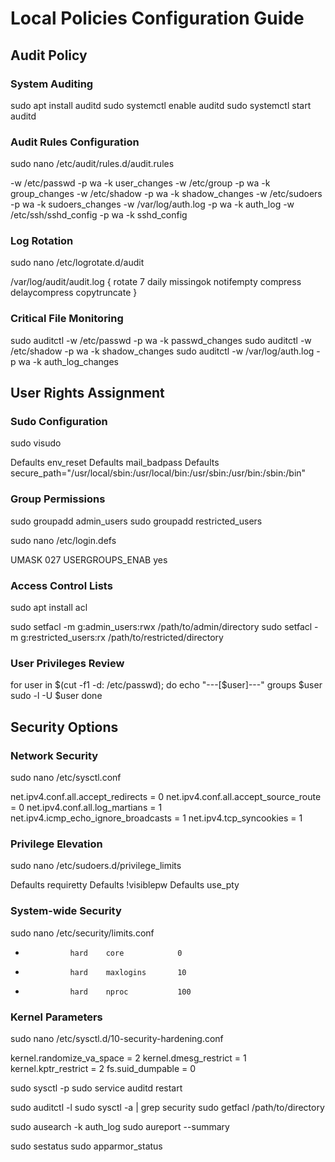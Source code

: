 # Local Policies Configuration Guide

## Audit Policy

### System Auditing

sudo apt install auditd
sudo systemctl enable auditd
sudo systemctl start auditd

### Audit Rules Configuration
sudo nano /etc/audit/rules.d/audit.rules

-w /etc/passwd -p wa -k user_changes
-w /etc/group -p wa -k group_changes
-w /etc/shadow -p wa -k shadow_changes
-w /etc/sudoers -p wa -k sudoers_changes
-w /var/log/auth.log -p wa -k auth_log
-w /etc/ssh/sshd_config -p wa -k sshd_config

### Log Rotation
sudo nano /etc/logrotate.d/audit

/var/log/audit/audit.log {
    rotate 7
    daily
    missingok
    notifempty
    compress
    delaycompress
    copytruncate
}

### Critical File Monitoring
sudo auditctl -w /etc/passwd -p wa -k passwd_changes
sudo auditctl -w /etc/shadow -p wa -k shadow_changes
sudo auditctl -w /var/log/auth.log -p wa -k auth_log_changes

## User Rights Assignment
### Sudo Configuration
sudo visudo

Defaults        env_reset
Defaults        mail_badpass
Defaults        secure_path="/usr/local/sbin:/usr/local/bin:/usr/sbin:/usr/bin:/sbin:/bin"

### Group Permissions
sudo groupadd admin_users
sudo groupadd restricted_users

sudo nano /etc/login.defs

UMASK           027
USERGROUPS_ENAB yes

### Access Control Lists
sudo apt install acl

sudo setfacl -m g:admin_users:rwx /path/to/admin/directory
sudo setfacl -m g:restricted_users:rx /path/to/restricted/directory

### User Privileges Review
for user in $(cut -f1 -d: /etc/passwd); do
    echo "---[$user]---"
    groups $user
    sudo -l -U $user
done


## Security Options
### Network Security
sudo nano /etc/sysctl.conf

net.ipv4.conf.all.accept_redirects = 0
net.ipv4.conf.all.accept_source_route = 0
net.ipv4.conf.all.log_martians = 1
net.ipv4.icmp_echo_ignore_broadcasts = 1
net.ipv4.tcp_syncookies = 1

### Privilege Elevation
sudo nano /etc/sudoers.d/privilege_limits

Defaults        requiretty
Defaults        !visiblepw
Defaults        use_pty

### System-wide Security
sudo nano /etc/security/limits.conf

*               hard    core            0
*               hard    maxlogins       10
*               hard    nproc           100

### Kernel Parameters
sudo nano /etc/sysctl.d/10-security-hardening.conf

kernel.randomize_va_space = 2
kernel.dmesg_restrict = 1
kernel.kptr_restrict = 2
fs.suid_dumpable = 0

sudo sysctl -p
sudo service auditd restart

sudo auditctl -l
sudo sysctl -a | grep security
sudo getfacl /path/to/directory

sudo ausearch -k auth_log
sudo aureport --summary

sudo sestatus
sudo apparmor_status